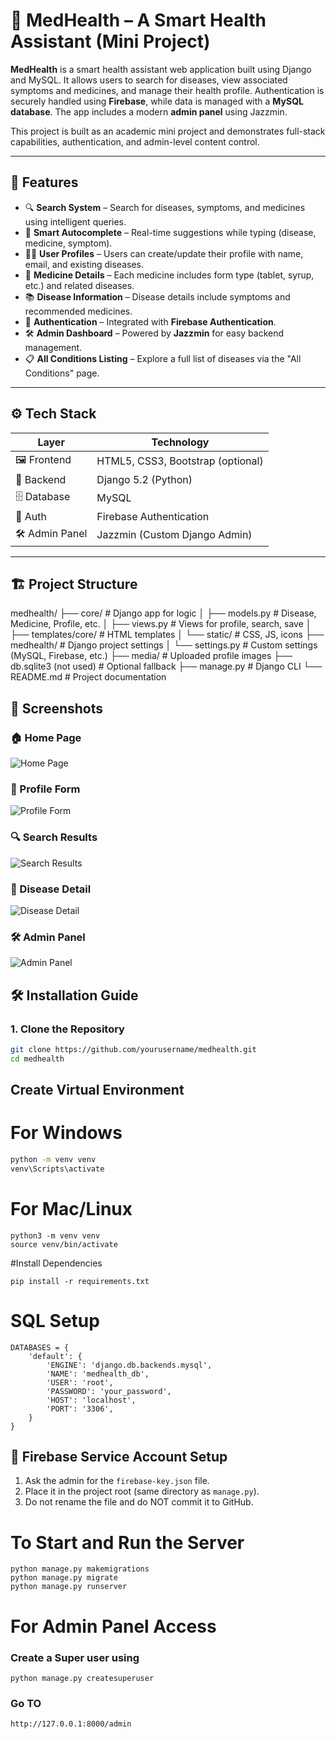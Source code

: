 # 🏥 MedHealth – A Smart Health Assistant (Mini Project)

**MedHealth** is a smart health assistant web application built using Django and MySQL. It allows users to search for diseases, view associated symptoms and medicines, and manage their health profile. Authentication is securely handled using **Firebase**, while data is managed with a **MySQL database**. The app includes a modern **admin panel** using Jazzmin.

This project is built as an academic mini project and demonstrates full-stack capabilities, authentication, and admin-level content control.

---

## 🚀 Features

- 🔍 **Search System** – Search for diseases, symptoms, and medicines using intelligent queries.
- 🧠 **Smart Autocomplete** – Real-time suggestions while typing (disease, medicine, symptom).
- 🧑‍⚕️ **User Profiles** – Users can create/update their profile with name, email, and existing diseases.
- 💊 **Medicine Details** – Each medicine includes form type (tablet, syrup, etc.) and related diseases.
- 📚 **Disease Information** – Disease details include symptoms and recommended medicines.
- 🔐 **Authentication** – Integrated with **Firebase Authentication**.
- 🛠️ **Admin Dashboard** – Powered by **Jazzmin** for easy backend management.
- 📋 **All Conditions Listing** – Explore a full list of diseases via the "All Conditions" page.

---

## ⚙️ Tech Stack

| Layer             | Technology                      |
|------------------|----------------------------------|
| 🖼️ Frontend       | HTML5, CSS3, Bootstrap (optional) |
| 🧠 Backend        | Django 5.2 (Python)              |
| 🗄️ Database       | MySQL                            |
| 🔐 Auth           | Firebase Authentication          |
| 🛠 Admin Panel    | Jazzmin (Custom Django Admin)    |

---

## 🏗️ Project Structure

medhealth/
├── core/ # Django app for logic
│ ├── models.py # Disease, Medicine, Profile, etc.
│ ├── views.py # Views for profile, search, save
│ ├── templates/core/ # HTML templates
│ └── static/ # CSS, JS, icons
├── medhealth/ # Django project settings
│ └── settings.py # Custom settings (MySQL, Firebase, etc.)
├── media/ # Uploaded profile images
├── db.sqlite3 (not used) # Optional fallback
├── manage.py # Django CLI
└── README.md # Project documentation

## 📸 Screenshots

### 🏠 Home Page  
![Home Page](Screenshots/home.png)

### 👤 Profile Form  
![Profile Form](Screenshots/Profile_Form.png)

### 🔍 Search Results  
![Search Results](Screenshots/Search_Result.png)

### 📖 Disease Detail  
![Disease Detail](Screenshots/Disease_Detail.png)

### 🛠️ Admin Panel  
![Admin Panel](Screenshots/Admin_Panel.png)


## 🛠️ Installation Guide

### 1. Clone the Repository

```bash
git clone https://github.com/yourusername/medhealth.git
cd medhealth
```
## Create Virtual Environment
# For Windows
```bash
python -m venv venv
venv\Scripts\activate
```
# For Mac/Linux
```
python3 -m venv venv
source venv/bin/activate
```
#Install Dependencies
```
pip install -r requirements.txt
```

# SQL Setup
```
DATABASES = {
    'default': {
        'ENGINE': 'django.db.backends.mysql',
        'NAME': 'medhealth_db',
        'USER': 'root',
        'PASSWORD': 'your_password',
        'HOST': 'localhost',
        'PORT': '3306',
    }
}
```
## 🔑 Firebase Service Account Setup

1. Ask the admin for the `firebase-key.json` file.
2. Place it in the project root (same directory as `manage.py`).
3. Do not rename the file and do NOT commit it to GitHub.

# To Start and Run the Server 
```
python manage.py makemigrations
python manage.py migrate
python manage.py runserver
```
# For Admin Panel Access 
### Create a Super user using
```
python manage.py createsuperuser
```
### Go TO 
```
http://127.0.0.1:8000/admin
```

